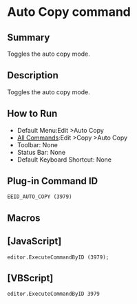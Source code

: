 # Auto Copy command

## Summary

Toggles the auto copy mode.

## Description

Toggles the auto copy mode.

## How to Run

- Default Menu:Edit \>Auto Copy
- [All Commands](../tools/all_commands):Edit \>Copy
\>Auto Copy
- Toolbar: None
- Status Bar: None
- Default Keyboard Shortcut: None

## Plug-in Command ID

```
EEID_AUTO_COPY (3979)```

## Macros

## \[JavaScript\]

```
editor.ExecuteCommandByID (3979);
```

## \[VBScript\]

```
editor.ExecuteCommandByID 3979
```
